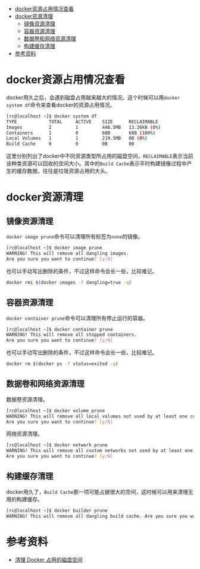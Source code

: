 - [docker资源占用情况查看](#docker资源占用情况查看)
- [docker资源清理](#docker资源清理)
  - [镜像资源清理](#镜像资源清理)
  - [容器资源清理](#容器资源清理)
  - [数据卷和网络资源清理](#数据卷和网络资源清理)
  - [构建缓存清理](#构建缓存清理)
- [参考资料](#参考资料)

# docker资源占用情况查看

docker用久之后，会遇到磁盘占用越来越大的情况。这个时候可以用`docker system df`命令来查看docker的资源占用情况。

```bash
[rc@localhost ~]$ docker system df
TYPE            TOTAL     ACTIVE    SIZE      RECLAIMABLE
Images          2         1         448.5MB   13.26kB (0%)
Containers      1         0         68B       68B (100%)
Local Volumes   1         1         219.5MB   0B (0%)
Build Cache     0         0         0B        0B
```

这里分别列出了docker中不同资源类型所占用的磁盘空间，`RECLAIMABLE`表示当前该种类资源可以回收的空间大小。其中的`Build Cache`表示平时构建镜像过程中产生的缓存数据，往往是垃圾资源占用的大头。

# docker资源清理

## 镜像资源清理

`docker image prune`命令可以清理所有标签为`none`的镜像。

```bash
[rc@localhost ~]$ docker image prune
WARNING! This will remove all dangling images.
Are you sure you want to continue? [y/N]
```

也可以手动写出删除的条件，不过这样命令会长一些，比较难记。

```bash
docker rmi $(docker images -f dangling=true -q)
```

## 容器资源清理

`docker container prune`命令可以清理所有停止运行的容器。

```bash
[rc@localhost ~]$ docker container prune
WARNING! This will remove all stopped containers.
Are you sure you want to continue? [y/N]
```

也可以手动写出删除的条件，不过这样命令会长一些，比较难记。

```bash
docker rm $(docker ps -f status=exited -q)
```

## 数据卷和网络资源清理

数据卷资源清理。

```bash
[rc@localhost ~]$ docker volume prune
WARNING! This will remove all local volumes not used by at least one container.
Are you sure you want to continue? [y/N]
```

网络资源清理。

```bash
[rc@localhost ~]$ docker network prune
WARNING! This will remove all custom networks not used by at least one container.
Are you sure you want to continue? [y/N]
```

## 构建缓存清理

docker用久了，`Build Cache`那一项可能占据很大的空间，这时候可以用来清理无用的构建缓存。

```sh
[rc@localhost ~]$ docker builder prune
WARNING! This will remove all dangling build cache. Are you sure you want to continue? [y/N]
```

# 参考资料

- [清理 Docker 占用的磁盘空间](https://www.cnblogs.com/wuxingwang/p/12170071.html)
